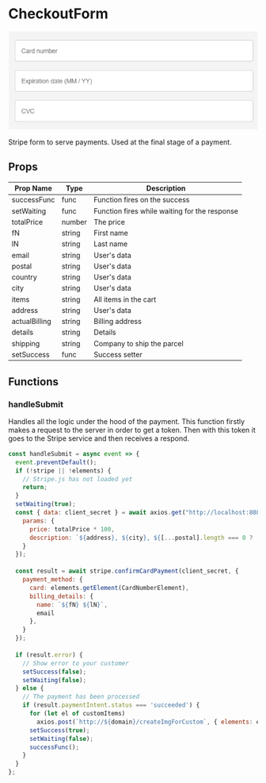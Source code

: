 # CheckoutForm

![Photo](./screenshots/CheckoutForm.PNG)

Stripe form to serve payments. Used at the final stage of a payment.

## Props

| Prop Name     | Type   | Description                                   |
|---------------|--------|-----------------------------------------------|
| successFunc   | func   | Function fires on the success                 |
| setWaiting    | func   | Function fires while waiting for the response |
| totalPrice    | number | The price                                     |
| fN            | string | First name                                    |
| lN            | string | Last name                                     |
| email         | string | User's data                                   |
| postal        | string | User's data                                   |
| country       | string | User's data                                   |
| city          | string | User's data                                   |
| items         | string | All items in the cart                         |
| address       | string | User's data                                   |
| actualBilling | string | Billing address                               |
| details       | string | Details                                       |
| shipping      | string | Company to ship the parcel                    |
| setSuccess    | func   | Success setter                                |

## Functions

### handleSubmit

Handles all the logic under the hood of the payment. This function firstly makes a request to the server in order to get a token. Then with this token it goes to the Stripe service and then receives a respond.

```js
const handleSubmit = async event => {
  event.preventDefault();
  if (!stripe || !elements) {
    // Stripe.js has not loaded yet
    return;
  }
  setWaiting(true);
  const { data: client_secret } = await axios.get("http://localhost:8080/getPaymentSecret", {
    params: {
      price: totalPrice * 100,
      description: `${address}, ${city}, ${[...postal].length === 0 ? 'no postal code' : postal}, ${country},${items.map(item => ` ${item.name} (x${item.amount})`)}. Actual billing: ${actualBilling}. Special instructions: ${details}. Shipping: ${shipping === 'fs' ? 'Canada Post Small Packet International Surface' : 'Canada Post Small Packet International Air'}`
    }
  });

  const result = await stripe.confirmCardPayment(client_secret, {
    payment_method: {
      card: elements.getElement(CardNumberElement),
      billing_details: {
        name: `${fN} ${lN}`,
        email
      },
    }
  });

  if (result.error) {
    // Show error to your customer
    setSuccess(false);
    setWaiting(false);
  } else {
    // The payment has been processed
    if (result.paymentIntent.status === 'succeeded') {
      for (let el of customItems)
        axios.post(`http://${domain}/createImgForCustom`, { elements: el.elements, uniqueId: el._id.replace("unique ", "") });
      setSuccess(true);
      setWaiting(false);
      successFunc();
    }
  }
};
```
